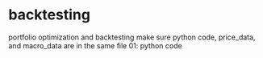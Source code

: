 # backtesting
portfolio optimization and backtesting
make sure python code, price_data, and macro_data are in the same file 
01: python code
